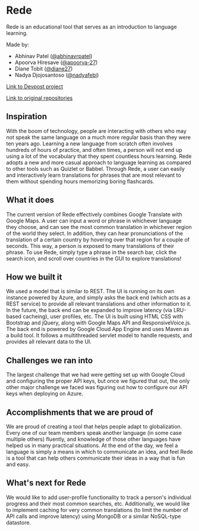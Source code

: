 # Rede

Rede is an educational tool that serves as an introduction to language learning.

Made by:
* Abhinav Patel ([@abhinavrpatel](https://github.com/abhinavrpatel))
* Apoorva Hiresave ([@apoorva-27](https://github.com/apoorva-27))
* Diane Tobit ([@diane27](https://github.com/diane27))
* Nadya Djojosantoso ([@nadyafebi](https://github.com/nadyafebi))

[Link to Devpost project](https://devpost.com/software/rede)

[Link to original repositories](https://github.com/Rede-CalHacks4)

## Inspiration
With the boom of technology, people are interacting with others who may not speak the same language on a much more regular basis than they were ten years ago. Learning a new language from scratch often involves hundreds of hours of practice, and often times, a person will not end up using a lot of the vocabulary that they spent countless hours learning. Rede adopts a new and more casual approach to language learning as compared to other tools such as Quizlet or Babbel. Through Rede, a user can easily and interactively learn translations for phrases that are most relevant to them without spending hours memorizing boring flashcards.

## What it does
The current version of Rede effectively combines Google Translate with Google Maps. A user can input a word or phrase in whichever language they choose, and can see the most common translation in whichever region of the world they select. In addition, they can hear pronunciations of the translation of a certain country by hovering over that region for a couple of seconds. This way, a person is exposed to many translations of their phrase. To use Rede, simply type a phrase in the search bar, click the search icon, and scroll over countries in the GUI to explore translations!

## How we built it
We used a model that is similar to REST. The UI is running on its own instance powered by Azure, and simply asks the back end (which acts as a REST service) to provide all relevant translations and other information to it. In the future, the back end can be expanded to improve latency (via LRU-based cacheing), user profiles, etc. The UI is built using HTML CSS with Bootstrap and jQuery, along with Google Maps API and ResponsiveVoice.js. The back end is powered by Google Cloud App Engine and uses Maven as a build tool. It follows a multithreaded servlet model to handle requests, and provides all relevant data to the UI.

## Challenges we ran into
The largest challenge that we had were getting set up with Google Cloud and configuring the proper API keys, but once we figured that out, the only other major challenge we faced was figuring out how to configure our API keys when deploying on Azure.

## Accomplishments that we are proud of
We are proud of creating a tool that helps people adapt to globalization. Every one of our team members speak another language (in some case multiple others) fluently, and knowledge of those other languages have helped us in many practical situations. At the end of the day, we feel a language is simply a means in which to communicate an idea, and feel Rede is a tool that can help others communicate their ideas in a way that is fun and easy.

## What's next for Rede
We would like to add user-profile functionality to track a person's individual progress and their most common searches, etc. Additionally, we would like to implement caching for very common translations (to limit the number of API calls and improve latency) using MongoDB or a similar NoSQL-type datastore.
